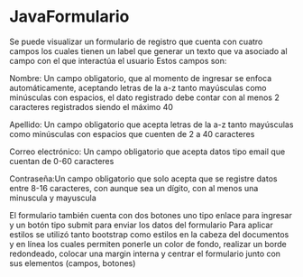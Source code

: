 # JavaFormulario
Se puede visualizar un formulario de registro que cuenta con cuatro campos los cuales tienen un label que generar un texto que va asociado al campo con el que interactúa el usuario
Estos campos son:

Nombre: Un campo obligatorio, que al momento de ingresar se enfoca automáticamente, aceptando letras de la a-z tanto mayúsculas como minúsculas con espacios, el dato registrado debe contar con al menos 2 caracteres registrados siendo el máximo 40 

Apellido: Un campo obligatorio que acepta letras de la a-z tanto mayúsculas como minúsculas con espacios que cuenten de 2 a 40 caracteres

Correo electrónico: Un campo obligatorio que acepta datos tipo email que cuentan de 0-60 caracteres  

Contraseña:Un campo obligatorio que solo acepta que se registre datos entre 8-16 caracteres, con aunque sea un dígito, con al menos una minuscula y mayuscula

El formulario también cuenta con dos botones uno tipo enlace para ingresar y un botón tipo submit para enviar los datos del formulario 
Para aplicar estilos se utilizó tanto bootstrap como estilos en la cabeza del documentos y en línea los cuales permiten ponerle un color de fondo, realizar un borde redondeado, colocar una margin interna y centrar el formulario junto con sus elementos (campos, botones)

